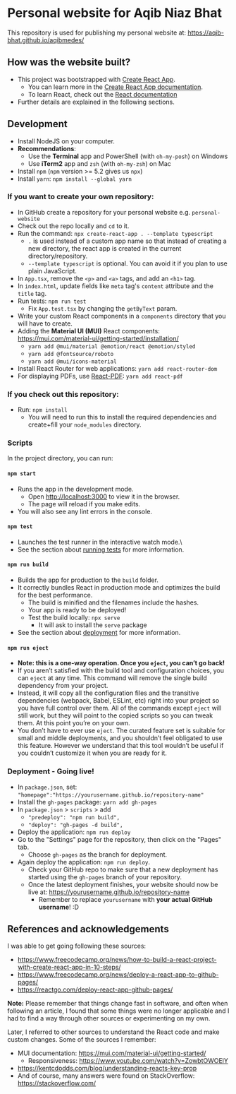 # Personal website for Aqib Niaz Bhat
This repository is used for publishing my personal website at: https://aqib-bhat.github.io/aqibmedes/

## How was the website built?
- This project was bootstrapped with [Create React App](https://github.com/facebook/create-react-app).
  - You can learn more in the [Create React App documentation](https://facebook.github.io/create-react-app/docs/getting-started).
  - To learn React, check out the [React documentation](https://reactjs.org/)
- Further details are explained in the following sections.

## Development

- Install NodeJS on your computer.
- **Recommendations**:
  - Use the **Terminal** app and PowerShell (with `oh-my-posh`) on Windows
  - Use **iTerm2** app and `zsh` (with `oh-my-zsh`) on Mac
- Install `npm` (`npm` version >= 5.2 gives us `npx`)
- Install `yarn`: `npm install --global yarn`

### If you want to create your own repository:
  - In GitHub create a repository for your personal website e.g. `personal-website`
  - Check out the repo locally and `cd` to it.
  - Run the command: `npx create-react-app . --template typescript`
    - `.` is used instead of a custom app name so that instead of creating a new directory, the react app is created in the current directory/repository.
    - `--template typescript` is optional. You can avoid it if you plan to use plain JavaScript.
- In `App.tsx`, remove the `<p>` and `<a>` tags, and add an `<h1>` tag.
- In `index.html`, update fields like `meta` tag's `content` attribute and the `title` tag.
- Run tests: `npm run test`
  - Fix `App.test.tsx` by changing the `getByText` param.
- Write your custom React components in a `components` directory that you will have to create.
- Adding the **Material UI (MUI)** React components: https://mui.com/material-ui/getting-started/installation/
  - `yarn add @mui/material @emotion/react @emotion/styled`
  - `yarn add @fontsource/roboto`
  - `yarn add @mui/icons-material`
- Install React Router for web applications: `yarn add react-router-dom`
- For displaying PDFs, use [React-PDF](https://www.npmjs.com/package/react-pdf): `yarn add react-pdf`

### If you check out this repository:
- Run: `npm install`
  - You will need to run this to install the required dependencies and create+fill your `node_modules` directory.

### Scripts

In the project directory, you can run:

#### `npm start`

- Runs the app in the development mode.
  - Open [http://localhost:3000](http://localhost:3000) to view it in the browser.
  - The page will reload if you make edits.
- You will also see any lint errors in the console.

#### `npm test`

- Launches the test runner in the interactive watch mode.\
- See the section about [running tests](https://facebook.github.io/create-react-app/docs/running-tests) for more information.

#### `npm run build`

- Builds the app for production to the `build` folder.
- It correctly bundles React in production mode and optimizes the build for the best performance.
  - The build is minified and the filenames include the hashes.
  - Your app is ready to be deployed!
  - Test the build locally: `npx serve`
    - It will ask to install the `serve` package
- See the section about [deployment](https://facebook.github.io/create-react-app/docs/deployment) for more information.

#### `npm run eject`

- **Note: this is a one-way operation. Once you `eject`, you can’t go back!**
- If you aren’t satisfied with the build tool and configuration choices, you can `eject` at any time. This command will remove the single build dependency from your project.
- Instead, it will copy all the configuration files and the transitive dependencies (webpack, Babel, ESLint, etc) right into your project so you have full control over them. All of the commands except `eject` will still work, but they will point to the copied scripts so you can tweak them. At this point you’re on your own.
- You don’t have to ever use `eject`. The curated feature set is suitable for small and middle deployments, and you shouldn’t feel obligated to use this feature. However we understand that this tool wouldn’t be useful if you couldn’t customize it when you are ready for it.

### Deployment - Going live!

- In `package.json`, set: `"homepage":"https://yourusername.github.io/repository-name"`
- Install the `gh-pages` package: `yarn add gh-pages`
- In `package.json` > `scripts` > add
  - `"predeploy": "npm run build",`
  - `"deploy": "gh-pages -d build",`
- Deploy the application: `npm run deploy`
- Go to the "Settings" page for the repository, then click on the "Pages" tab.
  - Choose `gh-pages` as the branch for deployment.
- Again deploy the application: `npm run deploy`.
  - Check your GitHub repo to make sure that a new deployment has started using the `gh-pages` branch of your repository.
  - Once the latest deployment finishes, your website should now be live at: https://yourusername.github.io/repository-name
    - Remember to replace `yourusername` with **your actual GitHub username**! :D
 
## References and acknowledgements
 
I was able to get going following these sources:
- https://www.freecodecamp.org/news/how-to-build-a-react-project-with-create-react-app-in-10-steps/
- https://www.freecodecamp.org/news/deploy-a-react-app-to-github-pages/
- https://reactgo.com/deploy-react-app-github-pages/

**Note:** Please remember that things change fast in software, and often when following an article, I found that some things were no longer applicable and I had to find a way through other sources or experimenting on my own.

Later, I referred to other sources to understand the React code and make custom changes. Some of the sources I remember:
- MUI documentation: https://mui.com/material-ui/getting-started/
  - Responsiveness: https://www.youtube.com/watch?v=ZowbtOWOElY
- https://kentcdodds.com/blog/understanding-reacts-key-prop
- And of course, many answers were found on StackOverflow: https://stackoverflow.com/
